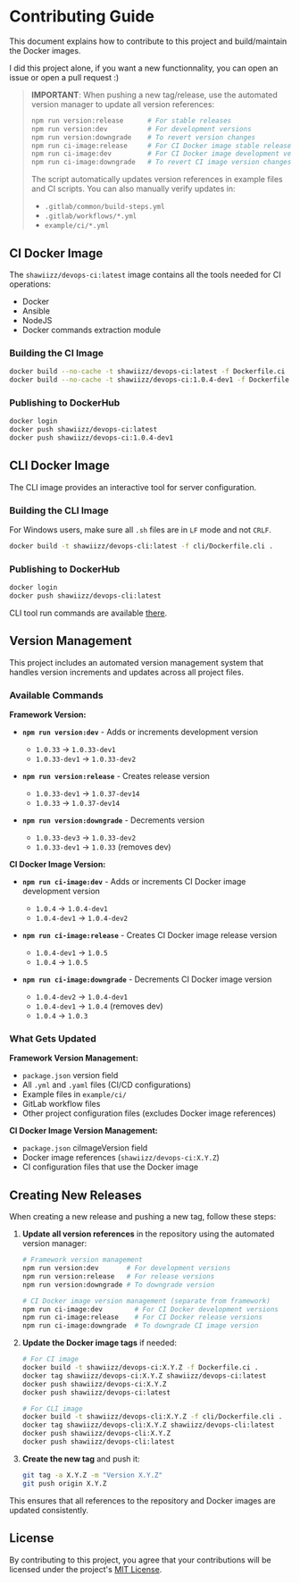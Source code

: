 # Contributing Guide

This document explains how to contribute to this project and build/maintain the Docker images.

I did this project alone, if you want a new functionnality, you can open an issue or open a pull request :)     

> **IMPORTANT**: When pushing a new tag/release, use the automated version manager to update all version references:
> ```bash
> npm run version:release      # For stable releases
> npm run version:dev          # For development versions
> npm run version:downgrade    # To revert version changes
> npm run ci-image:release     # For CI Docker image stable releases
> npm run ci-image:dev         # For CI Docker image development versions
> npm run ci-image:downgrade   # To revert CI image version changes
> ```
> The script automatically updates version references in example files and CI scripts. You can also manually verify updates in:
> - `.gitlab/common/build-steps.yml`
> - `.gitlab/workflows/*.yml`
> - `example/ci/*.yml`

## CI Docker Image

The `shawiizz/devops-ci:latest` image contains all the tools needed for CI operations:
- Docker
- Ansible
- NodeJS
- Docker commands extraction module

### Building the CI Image

```bash
docker build --no-cache -t shawiizz/devops-ci:latest -f Dockerfile.ci .
docker build --no-cache -t shawiizz/devops-ci:1.0.4-dev1 -f Dockerfile.ci .
```

### Publishing to DockerHub

```bash
docker login
docker push shawiizz/devops-ci:latest
docker push shawiizz/devops-ci:1.0.4-dev1
```

## CLI Docker Image

The CLI image provides an interactive tool for server configuration.

### Building the CLI Image

For Windows users, make sure all `.sh` files are in `LF` mode and not `CRLF`.       

```bash
docker build -t shawiizz/devops-cli:latest -f cli/Dockerfile.cli .
```

### Publishing to DockerHub

```bash
docker login
docker push shawiizz/devops-cli:latest
```

CLI tool run commands are available [there](./README.md).

## Version Management

This project includes an automated version management system that handles version increments and updates across all project files.

### Available Commands

**Framework Version:**
- **`npm run version:dev`** - Adds or increments development version
  - `1.0.33` → `1.0.33-dev1`
  - `1.0.33-dev1` → `1.0.33-dev2`

- **`npm run version:release`** - Creates release version
  - `1.0.33-dev1` → `1.0.37-dev14`
  - `1.0.33` → `1.0.37-dev14`

- **`npm run version:downgrade`** - Decrements version
  - `1.0.33-dev3` → `1.0.33-dev2`
  - `1.0.33-dev1` → `1.0.33` (removes dev)

**CI Docker Image Version:**
- **`npm run ci-image:dev`** - Adds or increments CI Docker image development version
  - `1.0.4` → `1.0.4-dev1`
  - `1.0.4-dev1` → `1.0.4-dev2`

- **`npm run ci-image:release`** - Creates CI Docker image release version
  - `1.0.4-dev1` → `1.0.5`
  - `1.0.4` → `1.0.5`

- **`npm run ci-image:downgrade`** - Decrements CI Docker image version
  - `1.0.4-dev2` → `1.0.4-dev1`
  - `1.0.4-dev1` → `1.0.4` (removes dev)
  - `1.0.4` → `1.0.3`

### What Gets Updated

**Framework Version Management:**
- `package.json` version field
- All `.yml` and `.yaml` files (CI/CD configurations)
- Example files in `example/ci/`
- GitLab workflow files
- Other project configuration files (excludes Docker image references)

**CI Docker Image Version Management:**
- `package.json` ciImageVersion field
- Docker image references (`shawiizz/devops-ci:X.Y.Z`)
- CI configuration files that use the Docker image

## Creating New Releases

When creating a new release and pushing a new tag, follow these steps:

1. **Update all version references** in the repository using the automated version manager:
   ```bash
   # Framework version management
   npm run version:dev       # For development versions
   npm run version:release   # For release versions
   npm run version:downgrade # To downgrade version
   
   # CI Docker image version management (separate from framework)
   npm run ci-image:dev        # For CI Docker development versions
   npm run ci-image:release    # For CI Docker release versions
   npm run ci-image:downgrade  # To downgrade CI image version
   ```
    
2. **Update the Docker image tags** if needed:
   ```bash
   # For CI image
   docker build -t shawiizz/devops-ci:X.Y.Z -f Dockerfile.ci .
   docker tag shawiizz/devops-ci:X.Y.Z shawiizz/devops-ci:latest
   docker push shawiizz/devops-ci:X.Y.Z
   docker push shawiizz/devops-ci:latest
   
   # For CLI image
   docker build -t shawiizz/devops-cli:X.Y.Z -f cli/Dockerfile.cli .
   docker tag shawiizz/devops-cli:X.Y.Z shawiizz/devops-cli:latest
   docker push shawiizz/devops-cli:X.Y.Z
   docker push shawiizz/devops-cli:latest
   ```

3. **Create the new tag** and push it:
   ```bash
   git tag -a X.Y.Z -m "Version X.Y.Z"
   git push origin X.Y.Z
   ```

This ensures that all references to the repository and Docker images are updated consistently.

## License

By contributing to this project, you agree that your contributions will be licensed under the project's [MIT License](./LICENSE).